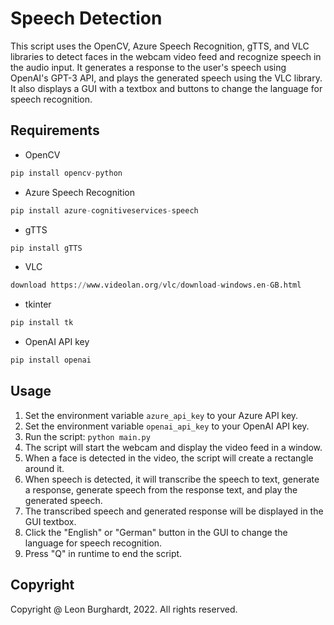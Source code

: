 # Speech Detection

This script uses the OpenCV, Azure Speech Recognition, gTTS, and VLC libraries to detect faces in the webcam video feed and recognize speech in the audio input. It generates a response to the user's speech using OpenAI's GPT-3 API, and plays the generated speech using the VLC library. It also displays a GUI with a textbox and buttons to change the language for speech recognition.

## Requirements

- OpenCV
```python
pip install opencv-python
```
- Azure Speech Recognition
```python
pip install azure-cognitiveservices-speech
```
- gTTS
```python
pip install gTTS
```
- VLC
```python
download https://www.videolan.org/vlc/download-windows.en-GB.html
```
- tkinter
```python
pip install tk
```
- OpenAI API key
```python
pip install openai
```

## Usage


1. Set the environment variable `azure_api_key` to your Azure API key.
2. Set the environment variable `openai_api_key` to your OpenAI API key.
3. Run the script: `python main.py`
4. The script will start the webcam and display the video feed in a window.
5. When a face is detected in the video, the script will create a rectangle around it.
6. When speech is detected, it will transcribe the speech to text, generate a response, generate speech from the response text, and play the generated speech.
7. The transcribed speech and generated response will be displayed in the GUI textbox.
8. Click the "English" or "German" button in the GUI to change the language for speech recognition.
9. Press "Q" in runtime to end the script.

## Copyright

Copyright @ Leon Burghardt, 2022. All rights reserved.
